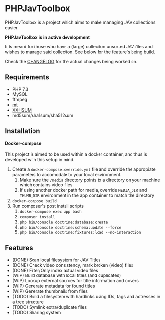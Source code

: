# PHPJavToolbox

PHPJavToolbox is a project which aims to make managing JAV collections easier.

**PHPJavToolbox is in active development**

It is meant for those who have a (large) collection unsorted JAV files and wishes to manage said collection.
See below for the feature's being build.

Check the [CHANGELOG](CHANGELOG.md) for the actual changes being worked on.

## Requirements
- PHP 7.3 
- MySQL
- ffmpeg
- [mt](https://github.com/mutschler/mt)
- [XXHSUM](https://cyan4973.github.io/xxHash/)
- md5sum/sha1sum/sha512sum

## Installation
#### Docker-compose
This project is aimed to be used within a docker container, and thus is developed with this setup in mind.
1. Create a `docker-compose.override.yml` file and override the appropiate parameters to accomodate to your local environment.
    1. Make sure the `/media` directory points to a directory on your machine which contains video files
    2. If using another docker path for media, override `MEDIA_DIR` and `THUMB_DIR` environment in the app container to match the directory
2. `docker-compose build`
3. Run composer's post install scripts
    1. `docker-compose exec app bash`
    2. `composer install`
    3. `php bin/console doctrine:database:create`
    4. `php bin/console doctrine:schema:update --force`
    5. `php bin/console doctrine:fixtures:load --no-interaction`

## Features
- (DONE) Scan local filesystem for JAV Titles
- (DONE) Check video consistency, mark broken (video) files
- (DONE) Filter/Only index actual video files
- (WIP) Build database with local titles (and duplicates)
- (WIP) Lookup external sources for title information and covers
- (WIP) Generate metadata for found titles
- (WIP) Generate thumbnails from files 
- (TODO) Build a filesystem with hardlinks using IDs, tags and actresses in a tree structure
- (TODO) Symlink extra/duplicate files
- (TODO) Sharing system

